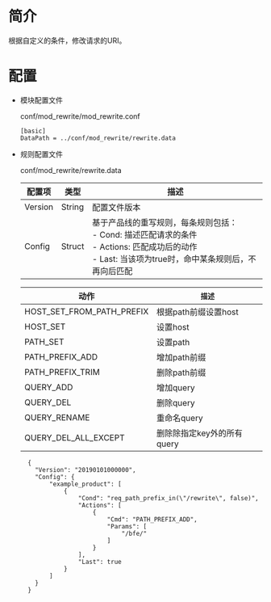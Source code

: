 # 简介 

根据自定义的条件，修改请求的URI。

# 配置

- 模块配置文件

  conf/mod_rewrite/mod_rewrite.conf

  ```
  [basic]
  DataPath = ../conf/mod_rewrite/rewrite.data
  ```

- 规则配置文件

  conf/mod_rewrite/rewrite.data

  | 配置项  | 类型   | 描述                                                         |
  | ------- | ------ | ------------------------------------------------------------ |
  | Version | String | 配置文件版本                                                 |
  | Config  | Struct | 基于产品线的重写规则，每条规则包括：<br>- Cond: 描述匹配请求的条件<br/>- Actions: 匹配成功后的动作<br/>- Last: 当该项为true时，命中某条规则后，不再向后匹配 |

  | 动作                      | `描述`                             |
  | ------------------------- | ---------------------------------- |
  | HOST_SET_FROM_PATH_PREFIX | 根据path前缀设置host               |
  | HOST_SET                  | 设置host                           |
  | PATH_SET                  | 设置path                           |
  | PATH_PREFIX_ADD           | 增加path前缀                       |
  | PATH_PREFIX_TRIM          | 删除path前缀                       |
  | QUERY_ADD                 | 增加query                          |
  | QUERY_DEL                 | 删除query                          |
  | QUERY_RENAME              | 重命名query                        |
  | QUERY_DEL_ALL_EXCEPT      | 删除除指定key外的所有query         |

  ```
    {
      "Version": "20190101000000",
      "Config": {
          "example_product": [
              {
                  "Cond": "req_path_prefix_in(\"/rewrite\", false)",
                  "Actions": [
                      {
                          "Cmd": "PATH_PREFIX_ADD",
                          "Params": [
                              "/bfe/"
                          ]
                      }
                  ],
                  "Last": true
              }
          ]
      }
    }
  ```

